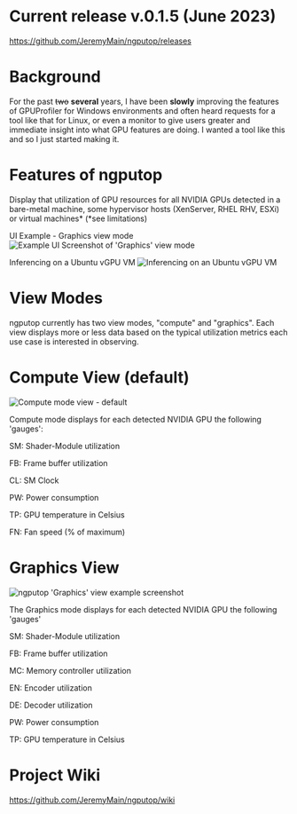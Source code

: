 # Current release v.0.1.5 (June 2023)
https://github.com/JeremyMain/ngputop/releases

# Background
For the past ~~two~~ **several** years, I have been **slowly** improving the features of GPUProfiler for Windows environments and often heard requests for a tool like that for Linux, or even a monitor to give users greater and immediate insight into what GPU features are doing. I wanted a tool like this and so I just started making it.

# Features of ngputop
Display that utilization of GPU resources for all NVIDIA GPUs detected in a bare-metal machine, some hypervisor hosts (XenServer, RHEL RHV, ESXi) or virtual machines* 
(*see limitations)

UI Example - Graphics view mode
![Example UI Screenshot of 'Graphics' view mode](https://i.imgur.com/j0OEmnX.png)

Inferencing on a Ubuntu vGPU VM
![Inferencing on an Ubuntu vGPU VM](https://i.imgur.com/EzJXoKl.jpg)

# View Modes
ngputop currently has two view modes, "compute" and "graphics". 
Each view displays more or less data based on the typical utilization metrics each use case is interested in observing.

# Compute View (default)
![Compute mode view - default](https://i.imgur.com/XwapV04.png)

Compute mode displays for each detected NVIDIA GPU the following 'gauges':

SM: Shader-Module utilization

FB: Frame buffer utilization

CL: SM Clock

PW: Power consumption

TP: GPU temperature in Celsius

FN: Fan speed (% of maximum) 

# Graphics View
![ngputop 'Graphics' view example screenshot](https://i.imgur.com/j0OEmnX.png)

The Graphics mode displays for each detected NVIDIA GPU the following 'gauges'

SM: Shader-Module utilization

FB: Frame buffer utilization

MC: Memory controller utilization

EN: Encoder utilization

DE: Decoder utilization

PW: Power consumption

TP: GPU temperature in Celsius

# Project Wiki
https://github.com/JeremyMain/ngputop/wiki
